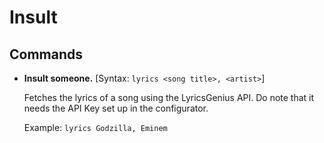 # Insult

## Commands

- **Insult someone.**
[Syntax: `lyrics <song title>, <artist>`]
  
  Fetches the lyrics of a song using the LyricsGenius API. Do note that it needs the API Key set up in the configurator.
  
  Example: `lyrics Godzilla, Eminem`
<!--stackedit_data:
eyJoaXN0b3J5IjpbLTE0OTAzNzE4MTJdfQ==
-->